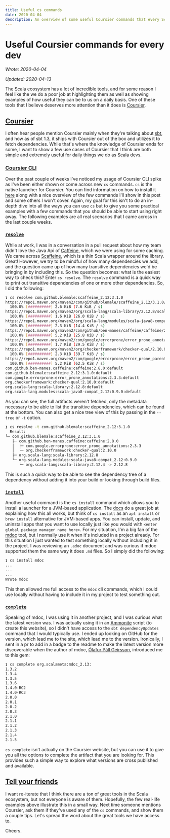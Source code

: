 ```yaml
---
title: Useful cs commands
date: 2020-04-04
description: An overview of some useful Coursier commands that every Scala developer can use in their day to day workflow.
---
```


# Useful Coursier commands for every dev

_Wrote: 2020-04-04_

_Updated: 2020-04-13_

The Scala ecosystem has a lot of incredible tools, and for some reason I feel
like the we do a poor job at highlighting them as well as showing examples of how
useful they can be to us on a daily basis. One of these tools that I believe
deserves more attention than it does is [Coursier](https://get-coursier.io/).

## [Coursier](#coursier)

I often hear people mention Coursier mainly when they're talking about
[sbt](https://www.scala-sbt.org/), and how as of sbt 1.3, it ships with Coursier
out of the box and utilizes it to fetch dependencies. While that's where the
knowledge of Coursier ends for some, I want to show a few use cases of Coursier
that I think are both simple and extremely useful for daily things we do as
Scala devs.

### [Coursier CLI](#coursier-cli)

Over the past couple of weeks I've noticed my usage of Coursier CLI spike as I've
been either shown or come across new `cs` commands. `cs` is the native launcher
for Coursier. You can find information on how to install it
[here](https://get-coursier.io/docs/cli-overview) along with a nice overview of
the few commands I'll show in this post and some others I won't cover. Again,
my goal for this isn't to do an in-depth dive into all the ways you can use
`cs` but to give you some practical examples with a few commands that you should
be able to start using right away. The following examples are all real scenarios
that I came across in the last couple weeks.

### [`resolve`](#resolve)

While at work, I was in a conversation in a pull request about how my team didn't
love the Java Api of [Caffeine](https://github.com/ben-manes/caffeine), which we
were using for some caching. We came across
[Scaffeine](https://github.com/blemale/scaffeine), which is a thin Scala wrapper
around the library. Great! However, we try to be mindful of how many
dependencies we add, and the question came up of how many transitive
dependencies we'd be bringing in by including this. So the question becomes:
what is the easiest way to check this? Enter `cs resolve`. The `resolve` command
is a quick way to print out transitive dependencies of one or more other
dependencies. So, I did the following:


```sh
❯ cs resolve com.github.blemale:scaffeine_2.12:3.1.0
https://repo1.maven.org/maven2/com/github/blemale/scaffeine_2.12/3.1.0/scaffeine_2.12-3.1.0.pom
  100.0% [##########] 2.6 KiB (7.6 KiB / s)
https://repo1.maven.org/maven2/org/scala-lang/scala-library/2.12.8/scala-library-2.12.8.pom
  100.0% [##########] 1.6 KiB (26.0 KiB / s)
https://repo1.maven.org/maven2/org/scala-lang/modules/scala-java8-compat_2.12/0.9.0/scala-java8-compat_2.12-0.9.0.pom
  100.0% [##########] 2.3 KiB (14.4 KiB / s)
https://repo1.maven.org/maven2/com/github/ben-manes/caffeine/caffeine/2.8.0/caffeine-2.8.0.pom
  100.0% [##########] 5.2 KiB (25.8 KiB / s)
https://repo1.maven.org/maven2/com/google/errorprone/error_prone_annotations/2.3.3/error_prone_annotations-2.3.3.pom
  100.0% [##########] 1.7 KiB (29.5 KiB / s)
https://repo1.maven.org/maven2/org/checkerframework/checker-qual/2.10.0/checker-qual-2.10.0.pom
  100.0% [##########] 2.3 KiB (39.7 KiB / s)
https://repo1.maven.org/maven2/com/google/errorprone/error_prone_parent/2.3.3/error_prone_parent-2.3.3.pom
  100.0% [##########] 5.2 KiB (62.5 KiB / s)
com.github.ben-manes.caffeine:caffeine:2.8.0:default
com.github.blemale:scaffeine_2.12:3.1.0:default
com.google.errorprone:error_prone_annotations:2.3.3:default
org.checkerframework:checker-qual:2.10.0:default
org.scala-lang:scala-library:2.12.8:default
org.scala-lang.modules:scala-java8-compat_2.12:0.9.0:default
```

As you can see, the full artifacts weren't fetched, only the metadata necessary
to be able to list the transitive dependencies, which can be found at the
bottom. You can also get a nice tree view of this by passing in the `--tree` or
`-t` option.

```sh
❯ cs resolve -t com.github.blemale:scaffeine_2.12:3.1.0
  Result:
└─ com.github.blemale:scaffeine_2.12:3.1.0
   ├─ com.github.ben-manes.caffeine:caffeine:2.8.0
   │  ├─ com.google.errorprone:error_prone_annotations:2.3.3
   │  └─ org.checkerframework:checker-qual:2.10.0
   ├─ org.scala-lang:scala-library:2.12.8
   └─ org.scala-lang.modules:scala-java8-compat_2.12:0.9.0
      └─ org.scala-lang:scala-library:2.12.4 -> 2.12.8
```

This is such a quick way to be able to see the dependency tree of a dependency
without adding it into your build or looking through build files.

### [`install`](#install)

Another useful command is the `cs install` command which allows you to install a
launcher for a JVM-based application. The
[docs](https://get-coursier.io/docs/cli-install) do a great job at explaining
how this all works, but think of `cs install` as an `apt install` or `brew install`
alternative for JVM-based apps. You can install, update, and uninstall apps that
you want to use locally just like you would with `<enter global package manager
name here>`. For my situation, I'm a big fan of the
[mdoc](https://scalameta.org/mdoc/) tool, but I normally use it when
it's included in a project already. For this situation I just wanted to test
something locally without including it in the project. I was reviewing an
`.adoc` document and was curious if mdoc supported them the same way it does
`.md` files. So I simply did the following:

```sh
❯ cs install mdoc
...
...
...
Wrote mdoc
```

This then allowed me full access to the `mdoc` cli commands, which I could use
locally without having to include it in my project to test something out.

### [`complete`](#complete)

Speaking of mdoc, I was using it in another project, and I was curious what the
latest version was. I was actually using it in an
[Ammonite](https://ammonite.io/) script (to create this website), so I didn't
have access to the `sbt dependencyUpdates` command that I would typically use. I
ended up looking on GitHub for the version, which lead me to the site, which
lead me to the version. Ironically, I sent in a pr to add in a badge to the
readme to make the latest version more discoverable when the author of mdoc,
[Ólafur Páll Geirsson](https://twitter.com/olafurpg), introduced me to this gem:

```sh
❯ cs complete org.scalameta:mdoc_2.13:
1.3.2
1.3.4
1.3.5
1.3.6
1.4.0-RC2
1.4.0-RC3
2.0.0
2.0.1
2.0.2
2.0.3
2.1.0
2.1.1
2.1.2
2.1.3
2.1.4
2.1.5
```

`cs complete` isn't actually on the Coursier website, but you can use it to give
you all the options to complete the artifact that you are looking for. This
provides such a simple way to explore what versions are cross published and
available.

## [Tell your friends](#tell-your-friends)

I want re-iterate that I think there are a ton of great tools in the Scala
ecosystem, but not everyone is aware of them. Hopefully, the few real-life
examples above illustrate this in a small way. Next time someone mentions
Coursier, ask them if they've used any of the `cs` commands, and show them a
couple tips. Let's spread the word about the great tools we have access to.

Cheers.
